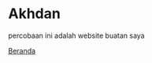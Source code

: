 # Akhdan
percobaan
ini adalah website buatan saya
<p><a href="file:///C:/Users/User/Desktop/Akhdan/index.html">Beranda</a></p>
